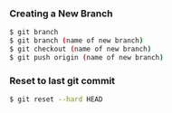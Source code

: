 ### Creating a New Branch
```bash
$ git branch
$ git branch (name of new branch)
$ git checkout (name of new branch)
$ git push origin (name of new branch)
```

### Reset to last git commit 
```bash
$ git reset --hard HEAD
```
